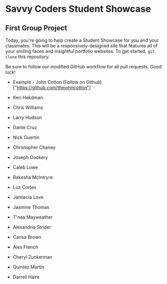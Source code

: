 # Savvy Coders Student Showcase
## First Group Project

Today, you're going to help create a Student Showcase for you and your classmates. This will be a responsively-designed site that features all of your smiling faces and insightful portfolio websites. To get started, `git clone` this repository.

Be sure to follow our modified GitHub workflow for all pull requests. Good luck!

+ Example - John Cotton
(Follow on Github)["https://github.com/thejohncotton"]

+ Keri Hekdman
+ Chris Williams
+ Larry Hudson
+ Dante Cruz
+ Nick Guertin
+ Christopher Chaney
+ Joseph Dockery
+ Caleb Lowe
+ Rakesha McIntryre
+ Luz Cortes
+ Jamiecia Love
+ Jasmine Thomas
+ T'nea Mayweather
+ Alexandria Strider
+ Carisa Brown
+ Alex French
+ Cheryl Zuckerman
+ Quintez Martin
+ Darrell Haire
